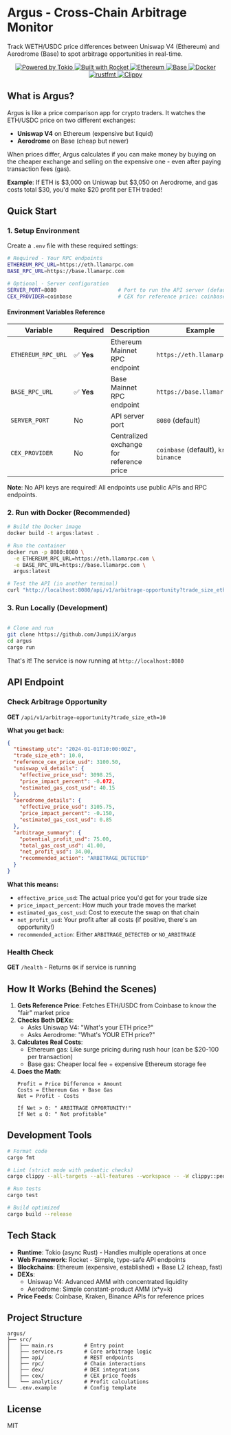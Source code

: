 # Argus - Cross-Chain Arbitrage Monitor

Track WETH/USDC price differences between Uniswap V4 (Ethereum) and Aerodrome (Base) to spot arbitrage opportunities in real-time.

<p align="center">
  <a href="https://github.com/tokio-rs/tokio">
    <img src="https://img.shields.io/badge/powered%20by-tokio-blue?style=flat&logo=rust" alt="Powered by Tokio" />
  </a>
  <a href="https://rocket.rs">
    <img src="https://img.shields.io/badge/built%20with-rocket-red?style=flat&logo=rust" alt="Built with Rocket" />
  </a>
  <a href="https://ethereum.org">
    <img src="https://img.shields.io/badge/chain-ethereum-627EEA?style=flat&logo=ethereum" alt="Ethereum" />
  </a>
  <a href="https://base.org">
    <img src="https://img.shields.io/badge/chain-base-0052FF?style=flat" alt="Base" />
  </a>
  <a href="https://www.docker.com/">
    <img src="https://img.shields.io/badge/containerized-docker-2496ED?style=flat&logo=docker" alt="Docker" />
  </a>
  <br />
  <a href="https://github.com/rust-lang/rustfmt">
    <img src="https://img.shields.io/badge/code%20style-rustfmt-fc8d62?style=flat" alt="rustfmt" />
  </a>
  <a href="https://github.com/rust-lang/rust-clippy">
    <img src="https://img.shields.io/badge/linted%20with-clippy-ffc832?style=flat" alt="Clippy" />
  </a>
</p>

## What is Argus?

Argus is like a price comparison app for crypto traders. It watches the ETH/USDC price on two different exchanges:
- **Uniswap V4** on Ethereum (expensive but liquid)
- **Aerodrome** on Base (cheap but newer)

When prices differ, Argus calculates if you can make money by buying on the cheaper exchange and selling on the expensive one - even after paying transaction fees (gas).

**Example**: If ETH is $3,000 on Uniswap but $3,050 on Aerodrome, and gas costs total $30, you'd make $20 profit per ETH traded!

## Quick Start

### 1. Setup Environment

Create a `.env` file with these required settings:

```bash
# Required - Your RPC endpoints
ETHEREUM_RPC_URL=https://eth.llamarpc.com
BASE_RPC_URL=https://base.llamarpc.com

# Optional - Server configuration
SERVER_PORT=8080                    # Port to run the API server (default: 8080)
CEX_PROVIDER=coinbase               # CEX for reference price: coinbase, kraken, or binance (default: coinbase)
```

#### Environment Variables Reference

| Variable | Required | Description | Example |
|----------|----------|-------------|---------|
| `ETHEREUM_RPC_URL` | ✅ **Yes** | Ethereum Mainnet RPC endpoint | `https://eth.llamarpc.com` |
| `BASE_RPC_URL` | ✅ **Yes** | Base Mainnet RPC endpoint | `https://base.llamarpc.com` |
| `SERVER_PORT` | No | API server port | `8080` (default) |
| `CEX_PROVIDER` | No | Centralized exchange for reference price | `coinbase` (default), `kraken`, `binance` |

**Note**: No API keys are required! All endpoints use public APIs and RPC endpoints.

### 2. Run with Docker (Recommended)

```bash
# Build the Docker image
docker build -t argus:latest .

# Run the container
docker run -p 8080:8080 \
  -e ETHEREUM_RPC_URL=https://eth.llamarpc.com \
  -e BASE_RPC_URL=https://base.llamarpc.com \
  argus:latest

# Test the API (in another terminal)
curl "http://localhost:8080/api/v1/arbitrage-opportunity?trade_size_eth=1"
```

### 3. Run Locally (Development)

```bash

# Clone and run
git clone https://github.com/JumpiiX/argus
cd argus
cargo run
```

That's it! The service is now running at `http://localhost:8080`

## API Endpoint

### Check Arbitrage Opportunity

**GET** `/api/v1/arbitrage-opportunity?trade_size_eth=10`

**What you get back:**
```json
{
  "timestamp_utc": "2024-01-01T10:00:00Z",
  "trade_size_eth": 10.0,
  "reference_cex_price_usd": 3100.50,
  "uniswap_v4_details": {
    "effective_price_usd": 3098.25,
    "price_impact_percent": -0.072,
    "estimated_gas_cost_usd": 40.15
  },
  "aerodrome_details": {
    "effective_price_usd": 3105.75,
    "price_impact_percent": -0.150,
    "estimated_gas_cost_usd": 0.85
  },
  "arbitrage_summary": {
    "potential_profit_usd": 75.00,
    "total_gas_cost_usd": 41.00,
    "net_profit_usd": 34.00,
    "recommended_action": "ARBITRAGE_DETECTED"
  }
}
```

**What this means:**
- `effective_price_usd`: The actual price you'd get for your trade size
- `price_impact_percent`: How much your trade moves the market
- `estimated_gas_cost_usd`: Cost to execute the swap on that chain
- `net_profit_usd`: Your profit after all costs (if positive, there's an opportunity!)
- `recommended_action`: Either `ARBITRAGE_DETECTED` or `NO_ARBITRAGE`

### Health Check

**GET** `/health` - Returns `OK` if service is running

## How It Works (Behind the Scenes)

1. **Gets Reference Price**: Fetches ETH/USDC from Coinbase to know the "fair" market price
2. **Checks Both DEXs**: 
   - Asks Uniswap V4: "What's your ETH price?" 
   - Asks Aerodrome: "What's YOUR ETH price?"
3. **Calculates Real Costs**:
   - Ethereum gas: Like surge pricing during rush hour (can be $20-100 per transaction)
   - Base gas: Cheaper local fee + expensive Ethereum storage fee
4. **Does the Math**: 
   ```
   Profit = Price Difference × Amount
   Costs = Ethereum Gas + Base Gas
   Net = Profit - Costs
   
   If Net > 0: " ARBITRAGE OPPORTUNITY!"
   If Net ≤ 0: " Not profitable"
   ```

## Development Tools

```bash
# Format code
cargo fmt

# Lint (strict mode with pedantic checks)
cargo clippy --all-targets --all-features --workspace -- -W clippy::pedantic -D warnings

# Run tests
cargo test

# Build optimized
cargo build --release
```

## Tech Stack

- **Runtime**: Tokio (async Rust) - Handles multiple operations at once
- **Web Framework**: Rocket - Simple, type-safe API endpoints
- **Blockchains**: Ethereum (expensive, established) + Base L2 (cheap, fast)
- **DEXs**: 
  - Uniswap V4: Advanced AMM with concentrated liquidity
  - Aerodrome: Simple constant-product AMM (x*y=k)
- **Price Feeds**: Coinbase, Kraken, Binance APIs for reference prices

## Project Structure

```
argus/
├── src/
│   ├── main.rs          # Entry point
│   ├── service.rs       # Core arbitrage logic
│   ├── api/             # REST endpoints
│   ├── rpc/             # Chain interactions
│   ├── dex/             # DEX integrations
│   ├── cex/             # CEX price feeds
│   └── analytics/       # Profit calculations
└── .env.example         # Config template
```

## License

MIT
